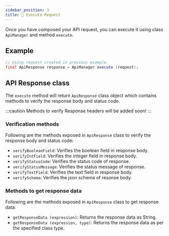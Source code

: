 ```yaml
---
sidebar_position: 3
title: 🔫 Execute Request
---
```


Once you have composed your API request, you can execute it using class `ApiManager` and method `execute`.

## Example

```java
// Using request created in previous example.
final ApiResponse response = ApiManager.execute (request);
```

## API Response class

The `execute` method will return `ApiResponse` class object which contains methods to verify the response body and status code.

:::caution
Methods to verify Response headers will be added soon!
:::

### Verification methods

Following are the methods exposed in `ApiResponse` class to verify the response body and status code:

- `verifyBooleanField`: Verifies the boolean field in response body.
- `verifyIntField`: Verifies the integer field in response body.
- `verifyStatusCode`: Verifies the status code of response.
- `verifyStatusMessage`: Verifies the status message of response.
- `verifyTextField`: Verifies the text field in response body.
- `verifySchema`: Verifies the json schema of resonse body.
### Methods to get response data

Following are the methods exposed in `ApiResponse` class to get response data:

- `getResponseData (expression)`: Returns the response data as String.
- `getResponseData (expression, type)`: Returns the response data as per the specified class type.

